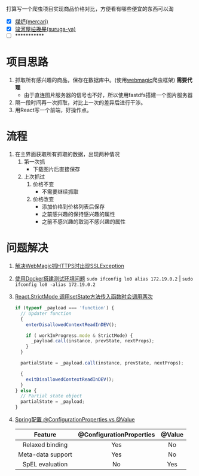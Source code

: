 打算写一个爬虫项目实现商品价格对比，方便看有哪些便宜的东西可以淘

* [x] [煤炉(mercari)](https://www.mercari.com/jp/)
* [x] [骏河屋~~垃圾屋~~(suruga-ya)](https://www.suruga-ya.jp/)
* [ ] \***********

# 项目思路
1. 抓取所有感兴趣的商品，保存在数据库中。(使用[webmagic](https://github.com/code4craft/webmagic)爬虫框架) **需要代理**
    * 由于直连图片服务器的信号也不好，所以使用fastdfs搭建一个图片服务器
2. 隔一段时间再一次抓取，对比上一次的差异后进行干涉。
3. 用React写一个前端，好操作点。

# 流程
1. 在主界面获取所有抓取的数据，出现两种情况
    1. 第一次抓
        * 下载图片后直接保存
    2. 上次抓过
        1. 价格不变
            * 不需要继续抓取 
        2. 价格改变
            * 添加价格到价格列表后保存
            * 之前感兴趣的保持感兴趣的属性
            * 之前不感兴趣的取消不感兴趣的属性

# 问题解决
1. [解决WebMagic抓HTTPS时出现SSLException](http://nullpointer.pw/%E8%A7%A3%E5%86%B3WebMagic%E6%8A%93HTTPS%E6%97%B6%E5%87%BA%E7%8E%B0SSLException.html)
2. [使用Docker搭建测试环境问题](https://github.com/tobato/FastDFS_Client/wiki/%E4%BD%BF%E7%94%A8Docker%E6%90%AD%E5%BB%BA%E6%B5%8B%E8%AF%95%E7%8E%AF%E5%A2%83%E9%97%AE%E9%A2%98)
    `sudo ifconfig lo0 alias 172.19.0.2` | `sudo ifconfig lo0 -alias 172.19.0.2`
3. [React.StrictMode 调用setState方法传入函数时会调用两次](https://github.com/facebook/react/issues/12856)
    ```js
    if (typeof _payload === 'function') {
      // Updater function
      {
        enterDisallowedContextReadInDEV();

        if ( workInProgress.mode & StrictMode) {
          _payload.call(instance, prevState, nextProps);
        }
      }

      partialState = _payload.call(instance, prevState, nextProps);

      {
        exitDisallowedContextReadInDEV();
      }
    } else {
      // Partial state object
      partialState = _payload;
    }
    ```
4. [Spring配置 @ConfigurationProperties vs @Value](https://docs.spring.io/spring-boot/docs/current/reference/html/spring-boot-features.html#boot-features-external-config-vs-value)
    
    |      Feature      | @ConfigurationProperties | @Value |
    |:-----------------:|:------------------------:|:------:|
    |  Relaxed binding  |           Yes            |   No   |
    | Meta-data support |           Yes            |   No   |
    |  SpEL evaluation  |            No            |  Yes   |